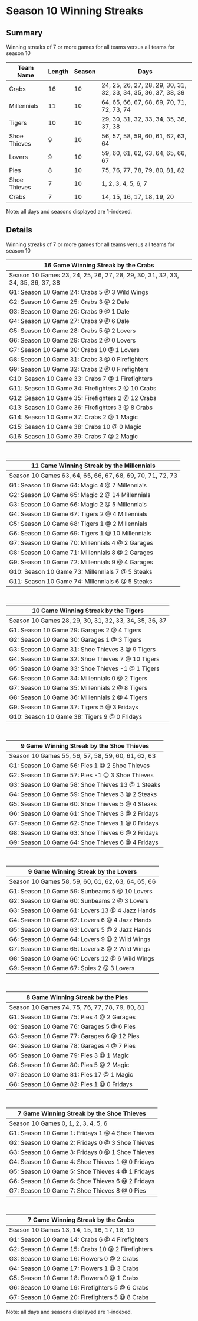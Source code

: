 # Season 10 Winning Streaks
## Summary



Winning streaks of 7 or more games for all teams versus all teams for season 10



| Team Name | Length | Season | Days |
| ----- | ----- | ----- | ----- |
| Crabs                          | 16         | 10         | 24, 25, 26, 27, 28, 29, 30, 31, 32, 33, 34, 35, 36, 37, 38, 39 |
| Millennials                    | 11         | 10         | 64, 65, 66, 67, 68, 69, 70, 71, 72, 73, 74 |
| Tigers                         | 10         | 10         | 29, 30, 31, 32, 33, 34, 35, 36, 37, 38 |
| Shoe Thieves                   | 9          | 10         | 56, 57, 58, 59, 60, 61, 62, 63, 64 |
| Lovers                         | 9          | 10         | 59, 60, 61, 62, 63, 64, 65, 66, 67 |
| Pies                           | 8          | 10         | 75, 76, 77, 78, 79, 80, 81, 82 |
| Shoe Thieves                   | 7          | 10         | 1, 2, 3, 4, 5, 6, 7 |
| Crabs                          | 7          | 10         | 14, 15, 16, 17, 18, 19, 20 |




Note: all days and seasons displayed are 1-indexed.

## Details


Winning streaks of 7 or more games for all teams versus all teams for season 10

| 16 Game Winning Streak by the Crabs |
| ----- |
| Season 10 Games 23, 24, 25, 26, 27, 28, 29, 30, 31, 32, 33, 34, 35, 36, 37, 38 |
| G1: Season 10 Game 24: Crabs 5  @  3 Wild Wings |
| G2: Season 10 Game 25: Crabs 3  @  2 Dale |
| G3: Season 10 Game 26: Crabs 9  @  1 Dale |
| G4: Season 10 Game 27: Crabs 9  @  6 Dale |
| G5: Season 10 Game 28: Crabs 5  @  2 Lovers |
| G6: Season 10 Game 29: Crabs 2  @  0 Lovers |
| G7: Season 10 Game 30: Crabs 10 @  1 Lovers |
| G8: Season 10 Game 31: Crabs 3  @  0 Firefighters |
| G9: Season 10 Game 32: Crabs 2  @  0 Firefighters |
| G10: Season 10 Game 33: Crabs 7  @  1 Firefighters |
| G11: Season 10 Game 34: Firefighters 2  @ 10 Crabs |
| G12: Season 10 Game 35: Firefighters 2  @ 12 Crabs |
| G13: Season 10 Game 36: Firefighters 3  @  8 Crabs |
| G14: Season 10 Game 37: Crabs 2  @  1 Magic |
| G15: Season 10 Game 38: Crabs 10 @  0 Magic |
| G16: Season 10 Game 39: Crabs 7  @  2 Magic |

<br />

| 11 Game Winning Streak by the Millennials |
| ----- |
| Season 10 Games 63, 64, 65, 66, 67, 68, 69, 70, 71, 72, 73 |
| G1: Season 10 Game 64: Magic 4  @  7 Millennials |
| G2: Season 10 Game 65: Magic 2  @ 14 Millennials |
| G3: Season 10 Game 66: Magic 2  @  5 Millennials |
| G4: Season 10 Game 67: Tigers 2  @  4 Millennials |
| G5: Season 10 Game 68: Tigers 1  @  2 Millennials |
| G6: Season 10 Game 69: Tigers 1  @ 10 Millennials |
| G7: Season 10 Game 70: Millennials 4  @  2 Garages |
| G8: Season 10 Game 71: Millennials 8  @  2 Garages |
| G9: Season 10 Game 72: Millennials 9  @  4 Garages |
| G10: Season 10 Game 73: Millennials 7  @  5 Steaks |
| G11: Season 10 Game 74: Millennials 6  @  5 Steaks |

<br />

| 10 Game Winning Streak by the Tigers |
| ----- |
| Season 10 Games 28, 29, 30, 31, 32, 33, 34, 35, 36, 37 |
| G1: Season 10 Game 29: Garages 2  @  4 Tigers |
| G2: Season 10 Game 30: Garages 1  @  3 Tigers |
| G3: Season 10 Game 31: Shoe Thieves 3  @  9 Tigers |
| G4: Season 10 Game 32: Shoe Thieves 7  @ 10 Tigers |
| G5: Season 10 Game 33: Shoe Thieves -1 @  1 Tigers |
| G6: Season 10 Game 34: Millennials 0  @  2 Tigers |
| G7: Season 10 Game 35: Millennials 2  @  8 Tigers |
| G8: Season 10 Game 36: Millennials 2  @  4 Tigers |
| G9: Season 10 Game 37: Tigers 5  @  3 Fridays |
| G10: Season 10 Game 38: Tigers 9  @  0 Fridays |

<br />

| 9 Game Winning Streak by the Shoe Thieves |
| ----- |
| Season 10 Games 55, 56, 57, 58, 59, 60, 61, 62, 63 |
| G1: Season 10 Game 56: Pies 1  @  2 Shoe Thieves |
| G2: Season 10 Game 57: Pies -1 @  3 Shoe Thieves |
| G3: Season 10 Game 58: Shoe Thieves 13 @  1 Steaks |
| G4: Season 10 Game 59: Shoe Thieves 3  @  2 Steaks |
| G5: Season 10 Game 60: Shoe Thieves 5  @  4 Steaks |
| G6: Season 10 Game 61: Shoe Thieves 3  @  2 Fridays |
| G7: Season 10 Game 62: Shoe Thieves 1  @  0 Fridays |
| G8: Season 10 Game 63: Shoe Thieves 6  @  2 Fridays |
| G9: Season 10 Game 64: Shoe Thieves 6  @  4 Fridays |

<br />

| 9 Game Winning Streak by the Lovers |
| ----- |
| Season 10 Games 58, 59, 60, 61, 62, 63, 64, 65, 66 |
| G1: Season 10 Game 59: Sunbeams 5  @ 10 Lovers |
| G2: Season 10 Game 60: Sunbeams 2  @  3 Lovers |
| G3: Season 10 Game 61: Lovers 13 @  4 Jazz Hands |
| G4: Season 10 Game 62: Lovers 6  @  4 Jazz Hands |
| G5: Season 10 Game 63: Lovers 5  @  2 Jazz Hands |
| G6: Season 10 Game 64: Lovers 9  @  2 Wild Wings |
| G7: Season 10 Game 65: Lovers 8  @  2 Wild Wings |
| G8: Season 10 Game 66: Lovers 12 @  6 Wild Wings |
| G9: Season 10 Game 67: Spies 2  @  3 Lovers |

<br />

| 8 Game Winning Streak by the Pies |
| ----- |
| Season 10 Games 74, 75, 76, 77, 78, 79, 80, 81 |
| G1: Season 10 Game 75: Pies 4  @  2 Garages |
| G2: Season 10 Game 76: Garages 5  @  6 Pies |
| G3: Season 10 Game 77: Garages 6  @ 12 Pies |
| G4: Season 10 Game 78: Garages 4  @  7 Pies |
| G5: Season 10 Game 79: Pies 3  @  1 Magic |
| G6: Season 10 Game 80: Pies 5  @  2 Magic |
| G7: Season 10 Game 81: Pies 17 @  1 Magic |
| G8: Season 10 Game 82: Pies 1  @  0 Fridays |

<br />

| 7 Game Winning Streak by the Shoe Thieves |
| ----- |
| Season 10 Games 0, 1, 2, 3, 4, 5, 6 |
| G1: Season 10 Game 1: Fridays 1  @  4 Shoe Thieves |
| G2: Season 10 Game 2: Fridays 0  @  3 Shoe Thieves |
| G3: Season 10 Game 3: Fridays 0  @  1 Shoe Thieves |
| G4: Season 10 Game 4: Shoe Thieves 1  @  0 Fridays |
| G5: Season 10 Game 5: Shoe Thieves 4  @  1 Fridays |
| G6: Season 10 Game 6: Shoe Thieves 6  @  2 Fridays |
| G7: Season 10 Game 7: Shoe Thieves 8  @  0 Pies |

<br />

| 7 Game Winning Streak by the Crabs |
| ----- |
| Season 10 Games 13, 14, 15, 16, 17, 18, 19 |
| G1: Season 10 Game 14: Crabs 6  @  4 Firefighters |
| G2: Season 10 Game 15: Crabs 10 @  2 Firefighters |
| G3: Season 10 Game 16: Flowers 0  @  2 Crabs |
| G4: Season 10 Game 17: Flowers 1  @  3 Crabs |
| G5: Season 10 Game 18: Flowers 0  @  1 Crabs |
| G6: Season 10 Game 19: Firefighters 5  @  6 Crabs |
| G7: Season 10 Game 20: Firefighters 5  @  8 Crabs |



Note: all days and seasons displayed are 1-indexed.

